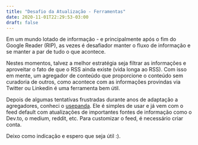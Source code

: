 ```yaml
---
title: "Desafio da Atualização - Ferramentas"
date: 2020-11-01T22:29:53-03:00
draft: false
---
```


Em um mundo lotado de informação - e principalmente após o fim do Google Reader (RIP), as vezes é desafiador manter o fluxo de informação e se manter a par de tudo o que acontece.

Nestes momentos, talvez a melhor estratégia seja filtrar as informações e aproveitar o fato de que o RSS ainda existe (vida longa ao RSS). Com isso em mente, um agregador de conteúdo que proporcione o conteúdo sem curadoria de outros, como acontece com as informações provindas via Twitter ou Linkedin é uma ferramenta bem útil.

Depois de algumas tentatívas frustradas durante anos de adaptação a agregadores, conheci o [usepanda](https://usepanda.com/app/#). Ele é simples de usar e já vem com o feed default com atualizações de importantes fontes de informação como o Dev.to, o medium, reddit, etc. Para customizar o feed, é necessário criar conta. 

Deixo como indicação e espero que seja útil :).




